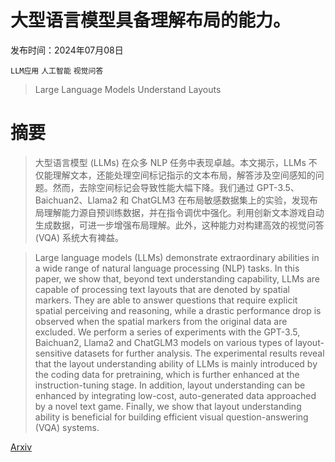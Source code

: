 # 大型语言模型具备理解布局的能力。

发布时间：2024年07月08日

`LLM应用` `人工智能` `视觉问答`

> Large Language Models Understand Layouts

# 摘要

> 大型语言模型 (LLMs) 在众多 NLP 任务中表现卓越。本文揭示，LLMs 不仅能理解文本，还能处理空间标记指示的文本布局，解答涉及空间感知的问题。然而，去除空间标记会导致性能大幅下降。我们通过 GPT-3.5、Baichuan2、Llama2 和 ChatGLM3 在布局敏感数据集上的实验，发现布局理解能力源自预训练数据，并在指令调优中强化。利用创新文本游戏自动生成数据，可进一步增强布局理解。此外，这种能力对构建高效的视觉问答 (VQA) 系统大有裨益。

> Large language models (LLMs) demonstrate extraordinary abilities in a wide range of natural language processing (NLP) tasks. In this paper, we show that, beyond text understanding capability, LLMs are capable of processing text layouts that are denoted by spatial markers. They are able to answer questions that require explicit spatial perceiving and reasoning, while a drastic performance drop is observed when the spatial markers from the original data are excluded. We perform a series of experiments with the GPT-3.5, Baichuan2, Llama2 and ChatGLM3 models on various types of layout-sensitive datasets for further analysis. The experimental results reveal that the layout understanding ability of LLMs is mainly introduced by the coding data for pretraining, which is further enhanced at the instruction-tuning stage. In addition, layout understanding can be enhanced by integrating low-cost, auto-generated data approached by a novel text game. Finally, we show that layout understanding ability is beneficial for building efficient visual question-answering (VQA) systems.

[Arxiv](https://arxiv.org/abs/2407.05750)